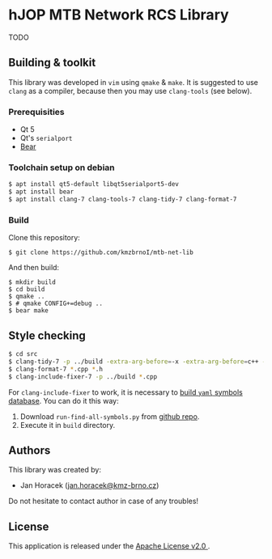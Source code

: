 hJOP MTB Network RCS Library
============================

TODO

## Building & toolkit

This library was developed in `vim` using `qmake` & `make`. It is suggested
to use `clang` as a compiler, because then you may use `clang-tools` (see below).

### Prerequisities

 * Qt 5
 * Qt's `serialport`
 * [Bear](https://github.com/rizsotto/Bear)

### Toolchain setup on debian

```bash
$ apt install qt5-default libqt5serialport5-dev
$ apt install bear
$ apt install clang-7 clang-tools-7 clang-tidy-7 clang-format-7
```

### Build

Clone this repository:

```
$ git clone https://github.com/kmzbrnoI/mtb-net-lib
```

And then build:

```
$ mkdir build
$ cd build
$ qmake ..
$ # qmake CONFIG+=debug ..
$ bear make
```

## Style checking

```bash
$ cd src
$ clang-tidy-7 -p ../build -extra-arg-before=-x -extra-arg-before=c++ -extra-arg=-std=c++17 -header-filter=src/ *.cpp
$ clang-format-7 *.cpp *.h
$ clang-include-fixer-7 -p ../build *.cpp
```

For `clang-include-fixer` to work, it is necessary to [build `yaml` symbols
database](https://clang.llvm.org/extra/clang-include-fixer.html#creating-a-symbol-index-from-a-compilation-database).
You can do it this way:

 1. Download `run-find-all-symbols.py` from [github repo](https://github.com/microsoft/clang-tools-extra/blob/master/include-fixer/find-all-symbols/tool/run-find-all-symbols.py).
 2. Execute it in `build` directory.

## Authors

This library was created by:

 * Jan Horacek ([jan.horacek@kmz-brno.cz](mailto:jan.horacek@kmz-brno.cz))

Do not hesitate to contact author in case of any troubles!

## License

This application is released under the [Apache License v2.0
](https://www.apache.org/licenses/LICENSE-2.0).
